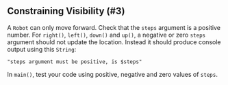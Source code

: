 ## Constraining Visibility (#3)

A `Robot` can only move forward. Check that the `steps` argument is a positive
number. For `right()`, `left()`, `down()` and `up()`, a negative or zero
`steps` argument should not update the location. Instead it should produce
console output using this `String`:

```text
"steps argument must be positive, is $steps"
```

In `main()`, test your code using positive, negative and zero values of
`steps`.
